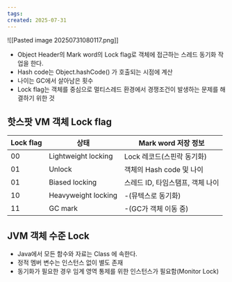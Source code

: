 ```yaml
---
tags: 
created: 2025-07-31
---
```

![[Pasted image 20250731080117.png]]
- Object Header의 Mark word의 Lock flag로 객체에 접근하는 스레드 동기화 작업을 한다.
- Hash code는 Object.hashCode() 가 호출되는 시점에 계산
- 나이는 GC에서 살아남은 횟수
- Lock flag는 객체를 중심으로 멀티스레드 환경에서 경쟁조건이 발생하는 문제를 해결하기 위한 것
## 핫스팟 VM 객체 Lock flag

| Lock flag | 상태                  | Mark word 저장 정보      |
| --------- | ------------------- | -------------------- |
| 00        | Lightweight locking | Lock 레코드(스핀락 동기화)    |
| 01        | Unlock              | 객체의 Hash code 및 나이   |
| 01        | Biased locking      | 스레드 ID, 타임스탬프, 객체 나이 |
| 10        | Heavyweight locking | -(뮤텍스로 동기화)          |
| 11        | GC mark             | -(GC가 객체 이동 중)       |
## JVM 객체 수준 Lock
- Java에서 모든 함수와 자료는 Class 에 속한다.
- 정적 멤버 변수는 인스턴스 없이 별도 존재
- 동기화가 필요한 경우 임계 영역 통제를 위한 인스턴스가 필요함(Monitor Lock)